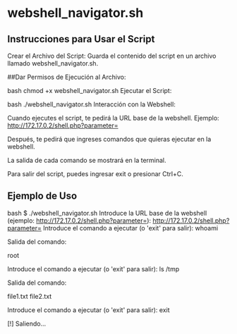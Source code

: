 # webshell_navigator.sh

## Instrucciones para Usar el Script
Crear el Archivo del Script: Guarda el contenido del script en un archivo llamado webshell_navigator.sh.

##Dar Permisos de Ejecución al Archivo:

bash
chmod +x webshell_navigator.sh
Ejecutar el Script:

bash
./webshell_navigator.sh
Interacción con la Webshell:

Cuando ejecutes el script, te pedirá la URL base de la webshell. Ejemplo: http://172.17.0.2/shell.php?parameter=

Después, te pedirá que ingreses comandos que quieras ejecutar en la webshell.

La salida de cada comando se mostrará en la terminal.

Para salir del script, puedes ingresar exit o presionar Ctrl+C.

## Ejemplo de Uso
bash
$ ./webshell_navigator.sh
Introduce la URL base de la webshell (ejemplo: http://172.17.0.2/shell.php?parameter=): http://172.17.0.2/shell.php?parameter=
Introduce el comando a ejecutar (o 'exit' para salir): whoami

Salida del comando:

root

Introduce el comando a ejecutar (o 'exit' para salir): ls /tmp

Salida del comando:

file1.txt
file2.txt

Introduce el comando a ejecutar (o 'exit' para salir): exit

[!] Saliendo...
